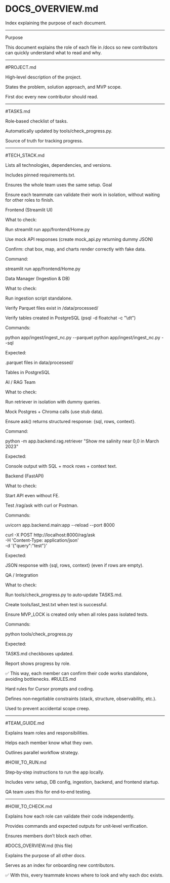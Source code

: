 # DOCS_OVERVIEW.md

Index explaining the purpose of each document.

------------------------------------------------------------------------------------------------------------------------------------------------------------------------------------------------------

Purpose

This document explains the role of each file in /docs so new contributors can quickly understand what to read and why.

------------------------------------------------------------------------------------------------------------------------------------------------------------------------------------------------------

#PROJECT.md

High‑level description of the project.

States the problem, solution approach, and MVP scope.

First doc every new contributor should read.

------------------------------------------------------------------------------------------------------------------------------------------------------------------------------------------------------

#TASKS.md

Role‑based checklist of tasks.

Automatically updated by tools/check_progress.py.

Source of truth for tracking progress.

------------------------------------------------------------------------------------------------------------------------------------------------------------------------------------------------------

#TECH_STACK.md

Lists all technologies, dependencies, and versions.

Includes pinned requirements.txt.

Ensures the whole team uses the same setup.
Goal

Ensure each teammate can validate their work in isolation, without waiting for other roles to finish.

Frontend (Streamlit UI)

What to check:

Run streamlit run app/frontend/Home.py

Use mock API responses (create mock_api.py returning dummy JSON)

Confirm: chat box, map, and charts render correctly with fake data.

Command:

streamlit run app/frontend/Home.py

Data Manager (Ingestion & DB)

What to check:

Run ingestion script standalone.

Verify Parquet files exist in /data/processed/

Verify tables created in PostgreSQL (psql -d floatchat -c "\dt")

Commands:

python app/ingest/ingest_nc.py --parquet
python app/ingest/ingest_nc.py --sql

Expected:

.parquet files in data/processed/

Tables in PostgreSQL

AI / RAG Team

What to check:

Run retriever in isolation with dummy queries.

Mock Postgres + Chroma calls (use stub data).

Ensure ask() returns structured response: {sql, rows, context}.

Command:

python -m app.backend.rag.retriever "Show me salinity near 0,0 in March 2023"

Expected:

Console output with SQL + mock rows + context text.

Backend (FastAPI)

What to check:

Start API even without FE.

Test /rag/ask with curl or Postman.

Commands:

uvicorn app.backend.main:app --reload --port 8000

curl -X POST http://localhost:8000/rag/ask \
  -H 'Content-Type: application/json' \
  -d '{"query":"test"}'

Expected:

JSON response with {sql, rows, context} (even if rows are empty).

QA / Integration

What to check:

Run tools/check_progress.py to auto‑update TASKS.md.

Create tools/last_test.txt when test is successful.

Ensure MVP_LOCK is created only when all roles pass isolated tests.

Commands:

python tools/check_progress.py

Expected:

TASKS.md checkboxes updated.

Report shows progress by role.

✅ This way, each member can confirm their code works standalone, avoiding bottlenecks.
#RULES.md

Hard rules for Cursor prompts and coding.

Defines non‑negotiable constraints (stack, structure, observability, etc.).

Used to prevent accidental scope creep.

------------------------------------------------------------------------------------------------------------------------------------------------------------------------------------------------------

#TEAM_GUIDE.md

Explains team roles and responsibilities.

Helps each member know what they own.

Outlines parallel workflow strategy.

#HOW_TO_RUN.md

Step‑by‑step instructions to run the app locally.

Includes venv setup, DB config, ingestion, backend, and frontend startup.

QA team uses this for end‑to‑end testing.

------------------------------------------------------------------------------------------------------------------------------------------------------------------------------------------------------

#HOW_TO_CHECK.md

Explains how each role can validate their code independently.

Provides commands and expected outputs for unit‑level verification.

Ensures members don’t block each other.

#DOCS_OVERVIEW.md (this file)

Explains the purpose of all other docs.

Serves as an index for onboarding new contributors.

✅ With this, every teammate knows where to look and why each doc exists.